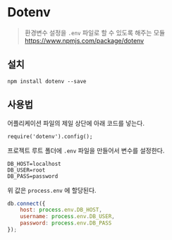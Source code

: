 # Dotenv

> 환경변수 설정을 `.env` 파일로 할 수 있도록 해주는 모듈 <https://www.npmjs.com/package/dotenv>

## 설치

    npm install dotenv --save

## 사용법

어플리케이션 파일의 제일 상단에 아래 코드를 넣는다.

    require('dotenv').config();

프로젝트 루트 폴더에 `.env` 파일을 만들어서 변수를 설정한다.

    DB_HOST=localhost
    DB_USER=root
    DB_PASS=password

위 값은 `process.env` 에 할당된다.

```js
db.connect({
    host: process.env.DB_HOST,
    username: process.env.DB_USER,
    password: process.env.DB_PASS
});
```